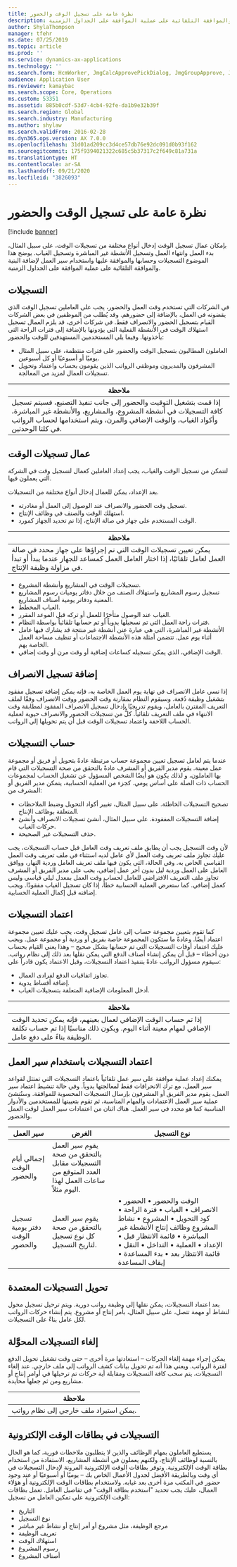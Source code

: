 ```yaml
---
title: نظرة عامة على تسجيل الوقت والحضور
description: بإمكان عمال تسجيل الوقت إدخال أنواع مختلفة من تسجيلات الوقت، على سبيل المثال، بدء العمل وانتهاء العمل وتسجيل الأنشطة غير المباشرة وتسجيل الغياب. يوضح هذا الموضوع التسجيلات وحسابها والموافقة عليها واستخدام سير العمل لإضافة البنية والموافقة التلقائية على عملية الموافقة على الجداول الزمنية.
author: ShylaThompson
manager: tfehr
ms.date: 07/25/2019
ms.topic: article
ms.prod: ''
ms.service: dynamics-ax-applications
ms.technology: ''
ms.search.form: HcmWorker, JmgCalcApprovePickDialog, JmgGroupApprove, JmgGroupCalc, JmgGroupSigningTable, JmgRegistration, JmgTimeCalcParmeters, WorkflowTableListPageRnr, JmgRegistrationSetup, JmgStampTrans, JmgStampJournalTrans
audience: Application User
ms.reviewer: kamaybac
ms.search.scope: Core, Operations
ms.custom: 53351
ms.assetid: 885b0cdf-53d7-4cb4-92fe-da1b9e32b39f
ms.search.region: Global
ms.search.industry: Manufacturing
ms.author: shylaw
ms.search.validFrom: 2016-02-28
ms.dyn365.ops.version: AX 7.0.0
ms.openlocfilehash: 31d01ad209cc3d4ce57db76e92dc091d0b93f162
ms.sourcegitcommit: 175f9394021322c685c5b37317c2f649c81a731a
ms.translationtype: HT
ms.contentlocale: ar-SA
ms.lasthandoff: 09/21/2020
ms.locfileid: "3826093"
---
```

# <a name="time-and-attendance-registration-overview"></a>نظرة عامة على تسجيل الوقت والحضور

[!include [banner](../includes/banner.md)]

بإمكان عمال تسجيل الوقت إدخال أنواع مختلفة من تسجيلات الوقت، على سبيل المثال، بدء العمل وانتهاء العمل وتسجيل الأنشطة غير المباشرة وتسجيل الغياب. يوضح هذا الموضوع التسجيلات وحسابها والموافقة عليها واستخدام سير العمل لإضافة البنية والموافقة التلقائية على عملية الموافقة على الجداول الزمنية. 

<a name="registrations"></a>التسجيلات
-------------

في الشركات التي تستخدم وقت العمل والحضور، يجب على العاملين تسجيل الوقت الذي يقضونه في العمل، بالإضافة إلى حضورهم. وقد يُطلب من الموظفين في بعض الشركات القيام بتسجيل الحضور والانصراف فقط. في شركات أخرى، قد يلزم العمال تسجيل استهلاك الوقت في الأنشطة الفعلية التي يؤدونها بالإضافة إلى فترات الراحة التي يأخذونها. وفيما يلي المستخدمين المستهدفين للوقت والحضور:
-   العاملون المطالبون بتسجيل الوقت والحضور على فترات منتظمة، على سبيل المثال يوميًا أو أسبوعيًا أو كل أسبوعين.
-   المشرفون والمديرون وموظفي الرواتب الذين يقومون بحساب واعتماد وتحويل تسجيلات العمال لمزيد من المعالجة.

| **ملاحظة**                                                                                                                                                                                                                                                    |
|-------------------------------------------------------------------------------------------------------------------------------------------------------------------------------------------------------------------------------------------------------------|
| إذا قمت بتشغيل التوقيت والحضور إلى جانب تنفيذ التصنيع، فسيتم تسجيل كافة التسجيلات في أنشطة المشروع، والمشاريع، والأنشطة غير المباشرة، وأكواد الغياب، والوقت الإضافي والمرن، ويتم استخدامها لحساب الرواتب في كلتا الوحدتين. |

## <a name="time-registrations-workers"></a> عمال تسجيلات الوقت
لتتمكن من تسجيل الوقت والغياب، يجب إعداد العاملين كعمال لتسجيل وقت في الشركة التي يعملون فيها.

بعد الإعداد، يمكن للعمال إدخال أنواع مختلفة من التسجيلات.

-   تسجيل وقت الحضور والانصراف عند الوصول إلى العمل أو مغادرته.
-   استهلك الوقت والصنف في وظائف الإنتاج.
-   الوقت المستخدم على جهاز في صالة الإنتاج، إذا تم تحديد الجهاز كمورد.

| **ملاحظة**                                                                                                                                                                                                                      |
|-------------------------------------------------------------------------------------------------------------------------------------------------------------------------------------------------------------------------------|
| يمكن تعيين تسجيلات الوقت التي تم إجراؤها على جهاز محدد في صالة العمل لعامل تلقائيًا، إذا اختار العامل العمل كمساعد للجهاز عندما يبدأ أو تبدأ في مزاولة وظيفة الإنتاج. |

-   تسجيلات الوقت في المشاريع وأنشطة المشروع.
-   تسجيل رسوم المشاريع واستهلاك الصنف من خلال دفاتر يوميات رسوم المشاريع المعنية ودفاتر يومية أصناف المشاريع.
-   الغياب المخطط.
-   الغياب عند الوصول متأخرًا للعمل أو تركه قبل الموعد المقرر.
-   فترات راحة العمل التي تم نسجيلها يدوياً أو تم حسابها تلقائياً بواسطة النظام.
-   الأنشطة غير المباشرة، التي هي عبارة عنن أنشطة غير منتجة قد يشارك فيها عامل أثناء يوم عمل. تتضمن أمثلة هذه الأنشطة الاجتماعات أو تنظيف مساحة العمل الخاصة بهم.
-   الوقت الإضافي، الذي يمكن تسجيله كساعات إضافية أو وقت مرن أو وقت إضافي.

## <a name="adding-clock-out-registrations"></a>إضافة تسجيل الانصراف
إذا نسي عامل الانصراف في نهاية يوم العمل الخاصة به، فإنه يمكن إضافة تسجيل مفقود بتشغيل وظيفة دُفعة. وسيقوم النظام بمقارنة وقت الحضور ووقت الانصراف وفقًا لملف التعريف المقترن بالعامل، ويقوم تدريجيًا بإدخال تسجيل الانصراف المفقود لمطابقة وقت الانتهاء في ملف التعريف تلقائياً. كلُّ من تسجيلات الحضور والانصراف حيوية لعملية الحساب اللاحقة واعتماد تسجيلات الوقت قبل أن يتم تحويلها إلى الرواتب.

## <a name="calculating-registrations"></a>حساب التسجيلات
عندما يتم لعامل تسجيل تعيين مجموعة حساب مرتبطة عادةً بتحويل أو فريق أو مجموعة عمل معينة. يقوم مدير الفريق أو المشرف عادةً بالتحقق من صحة التسجيلات التي قام بها العاملون، و لذلك يكون هو أيضًا الشخص المسؤول عن تشغيل الحساب لمجموعات الحساب ذات الصلة على أساس يومي. كجزء من العملية الحسابية، يتمكن مدير الفريق أو المشرف من:
-   تصحيح التسجيلات الخاطئة. على سبيل المثال، تغيير أكواد التحويل وضبط الملاحظات المتعلقة بوظائف الإنتاج.
-   إضافة التسجيلات المفقودة. على سبيل المثال، أنشئ تسجيلات الانصراف وأنشئ حركات الغياب.
-   حذف التسجيلات غير الصحيحة.

لأن وقت التسجيل يجب أن يطابق ملف تعريف وقت العامل قبل حساب التسجيلات، يجب عليك تجاوز ملف تعريف وقت العمل لأي عامل لديه استثناء في ملف تعريف وقت العمل القياسي الخاص به. وفي الحالة، التي يكون فيها ملف تعريف العامل وردية النهار، ووافق العامل على العمل وردية ليل بدون أجر عمل إضافي، يجب على مدير الفريق أو المشرف تجاوز ملف التعريف الافتراضي للعامل لحساب وقت العمل بمعدل ليلي قياسي وليس كعمل إضافي. كما ستعرض العملية الحسابية خطأً، إذا كان تسجيل الغياب مفقودًا. ويجب إضافته قبل إكمال العملية الحسابية.

## <a name="approving-registrations"></a>اعتماد التسجيلات
كما تقوم بتعيين مجموعة حساب إلى عامل تسجيل وقت، يجب عليك تعيين مجموعة اعتماد أيضًا. وعادةً ما ستكون المجموعة خاصة بفريق أو وردية أو مجموعة عمل. ويجب عليك اعتماد أوقات التسجيلات التي تم حسابها بشكل صحيح – وهذا يعني القيام بحساب دون أخطاء – قبل أن يمكن إنشاء أصناف الدفع التي يمكن نقلها بعد ذلك إلى نظام رواتب. سيقوم مسؤول الرواتب عادةً بتنفيذ اعتماد التسجيلات، وقبل الاعتماد يكون قادراً على:
-   تجاوز اتفاقيات الدفع لفرادى العمال.
-   إضافة أقساط يدوية.
-   أدخل المعلومات الإضافية المتعلقة بتسجيلات الغياب.

| **ملاحظة**                                                                                                                                                                             |
|--------------------------------------------------------------------------------------------------------------------------------------------------------------------------------------|
| إذا تم حساب الوقت الإضافي لعمال بعينهم، فإنه يمكن تحديد الوقت الإضافي لمهام معينة أثناء اليوم. ويكون ذلك مناسبًا إذا تم حساب تكلفة الوظيفة بناءً على دفع عامل. |

## <a name="approving-registrations-using-workflow"></a> اعتماد التسجيلات باستخدام سير العمل
يمكنك إعداد عملية موافقة على سير عمل تلقائياً باعتماد التسجيلات التي تمتثل لقواعد سير العمل، مع ترك الانحرافات فقط لمعالجتها يدوياً. وفي حالة تنشيط اعتماد سير العمل، يقوم مدير الفريق أو المشرفون بإرسال التسجيلات المحسوبة للموافقة. وستُنشئ عملية سير العمل الاعتمادات والمهام المناسبة، ثم تقوم بتعيينها للمستخدمين والأدوار المناسبة كما هو محدد في سير العمل. هناك اثنان من اعتمادات سير العمل لوقت العمل والحضور.

| سير العمل                                  | الغرض                                                                                                   | نوع التسجيل                                                                                                                                                                                                                                     |
|-------------------------------------------|-----------------------------------------------------------------------------------------------------------|-------------------------------------------------------------------------------------------------------------------------------------------------------------------------------------------------------------------------------------------------------|
| إجمالي أيام الوقت والحضور            | يقوم سير العمل بالتحقق من صحة التسجيلات مقابل العدد المتوقع من ساعات العمل لهذا اليوم مثلاً. |                                                                                                                                                                                                                                                       |
| تسجيل دفتر يومية الوقت والحضور | يقوم سير العمل بالتحقق من صحة كل نوع تسجيل لتاريخ التسجيل.                           | الوقت والحضور • الحضور • الانصراف • الغياب • فترة الراحة • كود التحويل • المشروع • نشاط المشروع وظائف إنتاج الأنشطة غير المباشرة • قائمة الانتظار قبل • الإعداد • العملية • التداخل • النقل • قائمة الانتظار بعد • بدء المساعدة • إيقاف المساعدة |



## <a name="transferring-approved-registrations"></a>تحويل التسجيلات المعتمدة
بعد اعتماد التسجيلات، يمكن نقلها إلى وظيفة رواتب دورية. ويتم ترحيل تسجيل محول لنشاط أو مهمة تتصل، على سبيل المثال، بأمر إنتاج أو مشروع. يتم إنشاء حركات الرواتب لكل عامل بناءً على التسجيلات.  

## <a name="reversing-transferred-registrations"></a>إلغاء التسجيلات المحوَّلة
يمكن إجراء مهمة إلغاء الحركات – استعادتها مرة أخرى – حتى وقت تشغيل تحويل الدفع لفترة الرواتب. ويعني هذا أنه تم تحويل بيانات كشف الرواتب إلى ملف خارجي. عند إلغاء التسجيلات، يتم سحب كافة التسجيلات ومقابلة أية حركات تم ترحيلها في أوامر إنتاج أو مشاريع ومن ثم جعلها محايدة.

| **ملاحظة**                                                 |
|----------------------------------------------------------|
| يمكن استيراد ملف خارجي إلى نظام رواتب. |

## <a name="registrations-in-electronic-timecards"></a>التسجيلات في بطاقات الوقت الإلكترونية
يستطيع العاملون بمهام الوظائف والذين لا يتطلبون ملاحظات فورية، كما هو الحال بالنسبة لوظائف الإنتاج، ولكنهم يعملون في أنشطة المشاريع، الاستفادة من استخدام بطاقة الوقت الإلكترونية. وتوفر بطاقات الوقت الإلكترونية المرونة لإدخال التسجيلات في أي وقت وبالطريقة الأفضل لجدول الأعمال الخاص بك – يوميًا أو أسبوعيًا أو عند وجود حضور في المكتب مرة أخرى بعد غيابه. ولاستخدام بطاقات الوقت الإلكترونية أو هؤلاء العمال، عليك يجب تحديد "استخدم بطاقة الوقت" في تفاصيل العامل. تعمل بطاقات الوقت الإلكترونية على تمكين العامل من تسجيل:

-   التاريخ
-   نوع التسجيل
-   مرجع الوظيفة، مثل مشروع أو أمر إنتاج أو نشاط غير مباشر
-   تعريف الوظيفة
-   استهلاك الوقت
-   رسوم المشروع
-   أصناف المشروع




